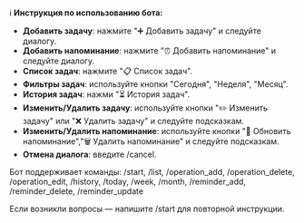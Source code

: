 ℹ️ **Инструкция по использованию бота:**

* **Добавить задачу**: нажмите "➕ Добавить задачу" и следуйте диалогу.
* **Добавить напоминание**: нажмите "⏰ Добавить напоминание" и следуйте диалогу.
* **Список задач**: нажмите "📋 Список задач".
* **Фильтры задач**: используйте кнопки "Сегодня", "Неделя", "Месяц".
* **История задач**: нажми "⏳ История задач".
* **Изменить/Удалить задачу**: используйте кнопки "✏️ Изменить задачу" или "❌ Удалить задачу" и следуйте подсказкам.
* **Изменить/Удалить напоминание**: используйте кнопки  "🔄 Обновить напоминание","🗑️ Удалить напоминание"  и следуйте подсказкам.
* **Отмена диалога**: введите /cancel.

Бот поддерживает команды: /start, /list, /operation_add, /operation_delete, /operation_edit, /history, /today, /week, /month, /reminder_add, /reminder_delete, /reminder_update

Если возникли вопросы — напишите /start для повторной инструкции.
